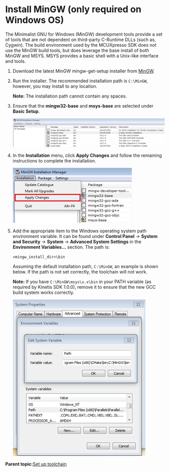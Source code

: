 # Install MinGW \(only required on Windows OS\)

The Minimalist GNU for Windows \(MinGW\) development tools provide a set of tools that are not dependent on third-party C-Runtime DLLs \(such as, Cygwin\). The build environment used by the MCUXpresso SDK does not use the MinGW build tools, but does leverage the base install of both MinGW and MSYS. MSYS provides a basic shell with a Unix-like interface and tools.

1.  Download the latest MinGW mingw-get-setup installer from [MinGW](http://sourceforge.net/projects/mingw/files/Installer/).
2.  Run the installer. The recommended installation path is `C:\MinGW`, however, you may install to any location.

    **Note:** The installation path cannot contain any spaces.

3.  Ensure that the **mingw32-base** and **msys-base** are selected under **Basic Setup**.

    ![](../images/armgcc_set_up_mingw_msys.png "Set up MinGW and MSYS")

4.  In the **Installation** menu, click **Apply Changes** and follow the remaining instructions to complete the installation.

    ![](../images/armgcc_complete_mingw_msys_installation.jpeg "Complete MinGW and MSYS installation")

5.  Add the appropriate item to the Windows operating system path environment variable. It can be found under **Control Panel** -\> **System and Security** -\> **System** -\> **Advanced System Settings** in the **Environment Variables...** section. The path is:

    ```
    <mingw_install_dir>\bin
    ```

    Assuming the default installation path, `C:\MinGW`, an example is shown below. If the path is not set correctly, the toolchain will not work.

    **Note:** If you have `C:\MinGW\msys\x.x\bin` in your PATH variable \(as required by Kinetis SDK 1.0.0\), remove it to ensure that the new GCC build system works correctly.

    ![](../images/armgcc_add_path.png "Add Path to systems environment")


**Parent topic:**[Set up toolchain](../topics/armgcc_set_up_toolchain.md)

